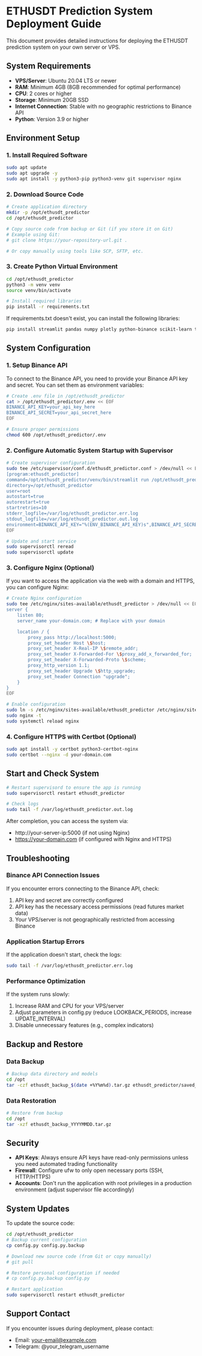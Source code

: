 # ETHUSDT Prediction System Deployment Guide

This document provides detailed instructions for deploying the ETHUSDT prediction system on your own server or VPS.

## System Requirements

- **VPS/Server**: Ubuntu 20.04 LTS or newer
- **RAM**: Minimum 4GB (8GB recommended for optimal performance)
- **CPU**: 2 cores or higher
- **Storage**: Minimum 20GB SSD
- **Internet Connection**: Stable with no geographic restrictions to Binance API
- **Python**: Version 3.9 or higher

## Environment Setup

### 1. Install Required Software

```bash
sudo apt update
sudo apt upgrade -y
sudo apt install -y python3-pip python3-venv git supervisor nginx
```

### 2. Download Source Code

```bash
# Create application directory
mkdir -p /opt/ethusdt_predictor
cd /opt/ethusdt_predictor

# Copy source code from backup or Git (if you store it on Git)
# Example using Git:
# git clone https://your-repository-url.git .

# Or copy manually using tools like SCP, SFTP, etc.
```

### 3. Create Python Virtual Environment

```bash
cd /opt/ethusdt_predictor
python3 -m venv venv
source venv/bin/activate

# Install required libraries
pip install -r requirements.txt
```

If requirements.txt doesn't exist, you can install the following libraries:

```bash
pip install streamlit pandas numpy plotly python-binance scikit-learn tensorflow
```

## System Configuration

### 1. Setup Binance API

To connect to the Binance API, you need to provide your Binance API key and secret. You can set them as environment variables:

```bash
# Create .env file in /opt/ethusdt_predictor
cat > /opt/ethusdt_predictor/.env << EOF
BINANCE_API_KEY=your_api_key_here
BINANCE_API_SECRET=your_api_secret_here
EOF

# Ensure proper permissions
chmod 600 /opt/ethusdt_predictor/.env
```

### 2. Configure Automatic System Startup with Supervisor

```bash
# Create supervisor configuration
sudo tee /etc/supervisor/conf.d/ethusdt_predictor.conf > /dev/null << EOF
[program:ethusdt_predictor]
command=/opt/ethusdt_predictor/venv/bin/streamlit run /opt/ethusdt_predictor/app.py --server.port=5000 --server.address=0.0.0.0 --server.headless=true
directory=/opt/ethusdt_predictor
user=root
autostart=true
autorestart=true
startretries=10
stderr_logfile=/var/log/ethusdt_predictor.err.log
stdout_logfile=/var/log/ethusdt_predictor.out.log
environment=BINANCE_API_KEY="%(ENV_BINANCE_API_KEY)s",BINANCE_API_SECRET="%(ENV_BINANCE_API_SECRET)s"
EOF

# Update and start service
sudo supervisorctl reread
sudo supervisorctl update
```

### 3. Configure Nginx (Optional)

If you want to access the application via the web with a domain and HTTPS, you can configure Nginx:

```bash
# Create Nginx configuration
sudo tee /etc/nginx/sites-available/ethusdt_predictor > /dev/null << EOF
server {
    listen 80;
    server_name your-domain.com; # Replace with your domain

    location / {
        proxy_pass http://localhost:5000;
        proxy_set_header Host \$host;
        proxy_set_header X-Real-IP \$remote_addr;
        proxy_set_header X-Forwarded-For \$proxy_add_x_forwarded_for;
        proxy_set_header X-Forwarded-Proto \$scheme;
        proxy_http_version 1.1;
        proxy_set_header Upgrade \$http_upgrade;
        proxy_set_header Connection "upgrade";
    }
}
EOF

# Enable configuration
sudo ln -s /etc/nginx/sites-available/ethusdt_predictor /etc/nginx/sites-enabled/
sudo nginx -t
sudo systemctl reload nginx
```

### 4. Configure HTTPS with Certbot (Optional)

```bash
sudo apt install -y certbot python3-certbot-nginx
sudo certbot --nginx -d your-domain.com
```

## Start and Check System

```bash
# Restart supervisord to ensure the app is running
sudo supervisorctl restart ethusdt_predictor

# Check logs
sudo tail -f /var/log/ethusdt_predictor.out.log
```

After completion, you can access the system via:
- http://your-server-ip:5000 (if not using Nginx)
- https://your-domain.com (if configured with Nginx and HTTPS)

## Troubleshooting

### Binance API Connection Issues

If you encounter errors connecting to the Binance API, check:
1. API key and secret are correctly configured
2. API key has the necessary access permissions (read futures market data)
3. Your VPS/server is not geographically restricted from accessing Binance

### Application Startup Errors

If the application doesn't start, check the logs:

```bash
sudo tail -f /var/log/ethusdt_predictor.err.log
```

### Performance Optimization

If the system runs slowly:
1. Increase RAM and CPU for your VPS/server
2. Adjust parameters in config.py (reduce LOOKBACK_PERIODS, increase UPDATE_INTERVAL)
3. Disable unnecessary features (e.g., complex indicators)

## Backup and Restore

### Data Backup

```bash
# Backup data directory and models
cd /opt
tar -czf ethusdt_backup_$(date +%Y%m%d).tar.gz ethusdt_predictor/saved_models
```

### Data Restoration

```bash
# Restore from backup
cd /opt
tar -xzf ethusdt_backup_YYYYMMDD.tar.gz
```

## Security

- **API Keys**: Always ensure API keys have read-only permissions unless you need automated trading functionality
- **Firewall**: Configure ufw to only open necessary ports (SSH, HTTP/HTTPS)
- **Accounts**: Don't run the application with root privileges in a production environment (adjust supervisor file accordingly)

## System Updates

To update the source code:

```bash
cd /opt/ethusdt_predictor
# Backup current configuration
cp config.py config.py.backup

# Download new source code (from Git or copy manually)
# git pull

# Restore personal configuration if needed
# cp config.py.backup config.py

# Restart application
sudo supervisorctl restart ethusdt_predictor
```

## Support Contact

If you encounter issues during deployment, please contact:
- Email: your-email@example.com
- Telegram: @your_telegram_username
